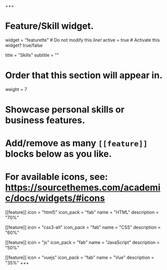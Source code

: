 +++
# Feature/Skill widget.
widget = "featurette"  # Do not modify this line!
active = true  # Activate this widget? true/false

title = "Skills"
subtitle = ""

# Order that this section will appear in.
weight = 7

# Showcase personal skills or business features.
# 
# Add/remove as many `[[feature]]` blocks below as you like.
# 
# For available icons, see: https://sourcethemes.com/academic/docs/widgets/#icons

[[feature]]
  icon = "html5"
  icon_pack = "fab"
  name = "HTML"
  description = "70%"
  
[[feature]]
  icon = "css3-alt"
  icon_pack = "fab"
  name = "CSS"
  description = "60%"  
  
[[feature]]
  icon = "js"
  icon_pack = "fab"
  name = "JavaScript"
  description = "50%"

[[feature]]
  icon = "vuejs"
  icon_pack = "fab"
  name = "Vue"
  description = "35%"
+++
